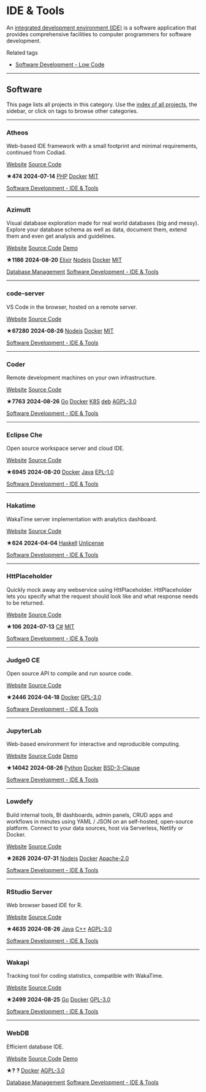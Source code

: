 # IDE & Tools

An [integrated development environment (IDE)](https://en.wikipedia.org/wiki/Integrated_development_environment) is a software application that provides comprehensive facilities to computer programmers for software development.

Related tags

* [Software Development - Low Code](https://awesome-selfhosted.net/tags/software-development---low-code.html)

---

## Software

This page lists all projects in this category. Use the [index of all projects](https://awesome-selfhosted.net/index.html), the sidebar, or click on  tags to browse other categories.

---

### Atheos

Web-based IDE framework with a small footprint and minimal requirements, continued from Codiad.

[ Website](https://www.atheos.io/) [ Source Code](https://github.com/Atheos/Atheos)

**★474**  **2024-07-14** [ PHP](https://awesome-selfhosted.net/platforms/php.html) [ Docker](https://awesome-selfhosted.net/platforms/docker.html) [ MIT](https://awesome-selfhosted.net/index.html#list-of-licenses)

[ Software Development - IDE & Tools](https://awesome-selfhosted.net/tags/software-development---ide--tools.html)

---

### Azimutt

Visual database exploration made for real world databases (big and messy). Explore your database schema as well as data, document them, extend them and even get analysis and guidelines.

[ Website](https://azimutt.app/) [ Source Code](https://github.com/azimuttapp/azimutt) [ Demo](https://azimutt.app/gallery/gospeak)

**★1186**  **2024-08-20** [ Elixir](https://awesome-selfhosted.net/platforms/elixir.html) [ Nodejs](https://awesome-selfhosted.net/platforms/nodejs.html) [ Docker](https://awesome-selfhosted.net/platforms/docker.html) [ MIT](https://awesome-selfhosted.net/index.html#list-of-licenses)

[ Database Management](https://awesome-selfhosted.net/tags/database-management.html) [ Software Development - IDE & Tools](https://awesome-selfhosted.net/tags/software-development---ide--tools.html)

---

### code-server

VS Code in the browser, hosted on a remote server.

[ Website](https://github.com/coder/code-server) [ Source Code](https://github.com/coder/code-server)

**★67280**  **2024-08-26** [ Nodejs](https://awesome-selfhosted.net/platforms/nodejs.html) [ Docker](https://awesome-selfhosted.net/platforms/docker.html) [ MIT](https://awesome-selfhosted.net/index.html#list-of-licenses)

[ Software Development - IDE & Tools](https://awesome-selfhosted.net/tags/software-development---ide--tools.html)

---

### Coder

Remote development machines on your own infrastructure.

[ Website](https://coder.com/) [ Source Code](https://github.com/coder/coder)

**★7763**  **2024-08-26** [ Go](https://awesome-selfhosted.net/platforms/go.html) [ Docker](https://awesome-selfhosted.net/platforms/docker.html) [ K8S](https://awesome-selfhosted.net/platforms/k8s.html) [ deb](https://awesome-selfhosted.net/platforms/deb.html) [ AGPL-3.0](https://awesome-selfhosted.net/index.html#list-of-licenses)

[ Software Development - IDE & Tools](https://awesome-selfhosted.net/tags/software-development---ide--tools.html)

---

### Eclipse Che

Open source workspace server and cloud IDE.

[ Website](https://www.eclipse.org/che/) [ Source Code](https://github.com/eclipse/che)

**★6945**  **2024-08-20** [ Docker](https://awesome-selfhosted.net/platforms/docker.html) [ Java](https://awesome-selfhosted.net/platforms/java.html) [ EPL-1.0](https://awesome-selfhosted.net/index.html#list-of-licenses)

[ Software Development - IDE & Tools](https://awesome-selfhosted.net/tags/software-development---ide--tools.html)

---

### Hakatime

WakaTime server implementation with analytics dashboard.

[ Website](https://github.com/mujx/hakatime) [ Source Code](https://github.com/mujx/hakatime)

**★624**  **2024-04-04** [ Haskell](https://awesome-selfhosted.net/platforms/haskell.html) [ Unlicense](https://awesome-selfhosted.net/index.html#list-of-licenses)

[ Software Development - IDE & Tools](https://awesome-selfhosted.net/tags/software-development---ide--tools.html)

---

### HttPlaceholder

Quickly mock away any webservice using HttPlaceholder. HttPlaceholder lets you specify what the request should look like and what response needs to be returned.

[ Website](https://github.com/dukeofharen/httplaceholder) [ Source Code](https://github.com/dukeofharen/httplaceholder)

**★106**  **2024-07-13** [ C#](https://awesome-selfhosted.net/platforms/c%23.html) [ MIT](https://awesome-selfhosted.net/index.html#list-of-licenses)

[ Software Development - IDE & Tools](https://awesome-selfhosted.net/tags/software-development---ide--tools.html)

---

### Judge0 CE

Open source API to compile and run source code.

[ Website](https://judge0.com/) [ Source Code](https://github.com/judge0/judge0)

**★2446**  **2024-04-18** [ Docker](https://awesome-selfhosted.net/platforms/docker.html) [ GPL-3.0](https://awesome-selfhosted.net/index.html#list-of-licenses)

[ Software Development - IDE & Tools](https://awesome-selfhosted.net/tags/software-development---ide--tools.html)

---

### JupyterLab

Web-based environment for interactive and reproducible computing.

[ Website](https://jupyterlab.readthedocs.io/en/stable/) [ Source Code](https://github.com/jupyterlab/jupyterlab/) [ Demo](https://mybinder.org/v2/gh/jupyterlab/jupyterlab-demo/try.jupyter.org?urlpath=lab)

**★14042**  **2024-08-26** [ Python](https://awesome-selfhosted.net/platforms/python.html) [ Docker](https://awesome-selfhosted.net/platforms/docker.html) [ BSD-3-Clause](https://awesome-selfhosted.net/index.html#list-of-licenses)

[ Software Development - IDE & Tools](https://awesome-selfhosted.net/tags/software-development---ide--tools.html)

---

### Lowdefy

Build internal tools, BI dashboards, admin panels, CRUD apps and workflows in minutes using YAML / JSON on an self-hosted, open-source platform. Connect to your data sources, host via Serverless, Netlify or Docker.

[ Website](https://www.lowdefy.com/) [ Source Code](https://github.com/lowdefy/lowdefy)

**★2626**  **2024-07-31** [ Nodejs](https://awesome-selfhosted.net/platforms/nodejs.html) [ Docker](https://awesome-selfhosted.net/platforms/docker.html) [ Apache-2.0](https://awesome-selfhosted.net/index.html#list-of-licenses)

[ Software Development - IDE & Tools](https://awesome-selfhosted.net/tags/software-development---ide--tools.html)

---

### RStudio Server

Web browser based IDE for R.

[ Website](https://www.rstudio.com/products/rstudio/#Server) [ Source Code](https://github.com/rstudio/rstudio)

**★4635**  **2024-08-26** [ Java](https://awesome-selfhosted.net/platforms/java.html) [ C++](https://awesome-selfhosted.net/platforms/c%2B%2B.html) [ AGPL-3.0](https://awesome-selfhosted.net/index.html#list-of-licenses)

[ Software Development - IDE & Tools](https://awesome-selfhosted.net/tags/software-development---ide--tools.html)

---

### Wakapi

Tracking tool for coding statistics, compatible with WakaTime.

[ Website](https://wakapi.dev/) [ Source Code](https://github.com/muety/wakapi)

**★2499**  **2024-08-25** [ Go](https://awesome-selfhosted.net/platforms/go.html) [ Docker](https://awesome-selfhosted.net/platforms/docker.html) [ GPL-3.0](https://awesome-selfhosted.net/index.html#list-of-licenses)

[ Software Development - IDE & Tools](https://awesome-selfhosted.net/tags/software-development---ide--tools.html)

---

### WebDB

Efficient database IDE.

[ Website](https://webdb.app/) [ Source Code](https://gitlab.com/web-db/app) [ Demo](https://demo.webdb.app/)

**★?**  **?** [ Docker](https://awesome-selfhosted.net/platforms/docker.html) [ AGPL-3.0](https://awesome-selfhosted.net/index.html#list-of-licenses)

[ Database Management](https://awesome-selfhosted.net/tags/database-management.html) [ Software Development - IDE & Tools](https://awesome-selfhosted.net/tags/software-development---ide--tools.html)

